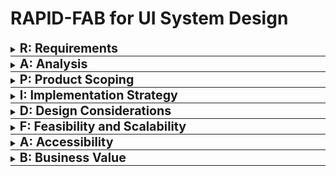 # RAPID-FAB for UI System Design

<details>
<summary style="border-bottom: #1f2328 1px solid;"><strong style="font-size: 1.4em;">R: Requirements</strong></summary>

- **Functional**:
  - Define UI components required.
  - Specify interactions and behaviors.
  - Identify target devices/browsers.
  
- **Non-Functional**:
  - Responsiveness.
  - Accessibility requirements (e.g., WCAG compliance).
  - Performance targets (e.g., load time, FPS).
</details>

<details>
<summary style="border-bottom: #1f2328 1px solid;"><strong style="font-size: 1.4em;">A: Analysis</strong></summary>

- Compare different UI frameworks/libraries.
- Evaluate component reusability.
- Analyze potential trade-offs (e.g., between performance and ease of use).
</details>

<details>
<summary style="border-bottom: #1f2328 1px solid;"><strong style="font-size: 1.4em;">P: Product Scoping</strong></summary>

- Define the scope of UI components (what’s included/excluded).
- Outline interaction patterns (e.g., modal dialogs, forms).
- Specify design system elements (e.g., typography, color schemes).
</details>

<details>
<summary style="border-bottom: #1f2328 1px solid;"><strong style="font-size: 1.4em;">I: Implementation Strategy</strong></summary>

- Define the component architecture (e.g., atomic design).
- Plan state management (e.g., Redux, Context API).
- Detail integration points with back-end services or APIs.
</details>

<details>
<summary style="border-bottom: #1f2328 1px solid;"><strong style="font-size: 1.4em;">D: Design Considerations</strong></summary>

- **Performance**:
  - Optimize rendering paths (e.g., virtual DOM, avoiding re-renders).
  - Implement lazy loading and code splitting.
  - Use memoization to avoid unnecessary calculations.
  - Apply efficient animation techniques (e.g., CSS transitions, GPU acceleration).

- **Accessibility**:
  - Use semantic HTML.
  - Ensure keyboard navigation.
  - Apply ARIA roles appropriately.
  - Validate color contrast and text readability.
</details>

<details>
<summary style="border-bottom: #1f2328 1px solid;"><strong style="font-size: 1.4em;">F: Feasibility and Scalability</strong></summary>

- Ensure UI components can scale with increasing data and user interactions.
- Consider future extensibility of the design system.
- Plan for internationalization/localization if needed.
</details>

<details>
<summary style="border-bottom: #1f2328 1px solid;"><strong style="font-size: 1.4em;">A: Accessibility</strong></summary>

- Reinforce the use of ARIA standards.
- Ensure screen reader compatibility.
- Address any accessibility issues during the design and development phases.
- Regularly audit the UI for accessibility improvements.
</details>

<details>
<summary style="border-bottom: #1f2328 1px solid;"><strong style="font-size: 1.4em;">B: Business Value</strong></summary>

- Connect the UI design decisions to business goals (e.g., user engagement, conversion rates).
- Evaluate the ROI of implementing certain UI features.
- Consider how UI design can impact brand perception.
</details>
